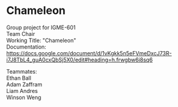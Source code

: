 # Chameleon  
Group project for IGME-601  
Team Chair  
Working Title: "Chameleon"  
Documentation: https://docs.google.com/document/d/1vKgkk5n5eFVmeDxcJ73R-i7J8TbL4_guA0cxQbSj5X0/edit#heading=h.frwgbw6i8sq6  
  
Teammates:  
Ethan Ball  
Adam Zaffram  
Liam Andres  
Winson Weng
